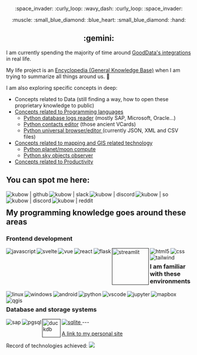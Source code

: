 <p align="center">
	:space_invader: :curly_loop: :wavy_dash: :curly_loop: :space_invader:
</p>
<p align="center">
	:muscle: :small_blue_diamond: :blue_heart: :small_blue_diamond: :hand:
</p>
<h2 align="center">
	:gemini:
</h2>


I am currently spending the majority of time around [GoodData's integrations](https://github.com/kubow?tab=repositories&q=gooddata&type=&language=&sort=) in real life.

My life project is an [Encyclopedia (General Knowledge Base)](https://github.com/kubow/h808e) when I am trying to summarize all things around us. :sunrise:

I am also exploring specific concepts in deep:

- Concepts related to Data (still finding a way, how to open these proprietary knowledge to public)
- [Concepts related to Programming languages](https://github.com/kubow/prg-concepts)
	- [Python database logs reader](https://github.com/kubow/Sybase_Collector) (mostly SAP, Microsoft, Oracle...)
	- [Python contacts editor](https://github.com/kubow/vcf_editor) (those ancient VCards)
	- [Python universal browser/editor ](https://github.com/kubow/JSONXML_editor) (currently JSON, XML and CSV files)
- [Concepts related to mapping and GIS related technology](https://github.com/kubow/map-model)
	- [Python planet/moon compute](https://github.com/kubow/PlanetarySystemObserver)
  	- [Python sky objects observer](https://github.com/elkomod/AstroSmrk)
- [Concepts related to Productivity](https://github.com/kubow/Productivity)



<h2>You can spot me here:</h2>

<a href="https://github.com/kubow" target="_blank">
<img align="left" alt="kubow | github" src="https://www.vectorlogo.zone/logos/github/github-ar21.svg" />
</a>

<a href="https://app.slack.com/" target="_blank">
	<img align="left" alt="kubow | slack" src="https://www.vectorlogo.zone/logos/slack/slack-ar21.svg" />
</a>

<a href="https://discord.com/channels/@me" target="_blank">
	<img align="left" alt="kubow | discord" src="https://www.vectorlogo.zone/logos/discord/discord-ar21.svg" />
</a>

<a href="https://stackoverflow.com/users/6905166/kube-kubow" target="_blank">
	<img align="left" alt="kubow | so" src="https://www.vectorlogo.zone/logos/stackoverflow/stackoverflow-ar21.svg" />
</a>

<a href="https://www.quora.com/profile/Kube-Kubow?q=kubow" target="_blank">
	<img align="left" alt="kubow | discord" src="https://www.vectorlogo.zone/logos/quora/quora-ar21.svg" />
</a>
<a href="https://www.reddit.com/user/kubowww" target="_blank">
	<img align="left" alt="kubow | reddit" src="https://www.vectorlogo.zone/logos/reddit/reddit-ar21.svg" />
</a>
<br/>

<h2>My programming knowledge goes around these areas</h2>

<h3>Frontend development</h3>


<a href="" target="_blank">
	<img align="left" alt="javascript" src="https://www.vectorlogo.zone/logos/javascript/javascript-ar21.svg" />
</a>
<a href="" target="_blank">
	<img align="left" alt="svelte" src="https://www.vectorlogo.zone/logos/sveltetechnology/sveltetechnology-ar21.svg" />
</a>
<a href="" target="_blank">
	<img align="left" alt="vue" src="https://www.vectorlogo.zone/logos/vuejs/vuejs-ar21.svg" />
</a>
<a href="" target="_blank">
	<img align="left" alt="react" src="https://www.vectorlogo.zone/logos/reactjs/reactjs-ar21.svg" />
</a>
<a href="" target="_blank">
	<img align="left" alt="flask" src="https://www.vectorlogo.zone/logos/pocoo_flask/pocoo_flask-ar21.svg" />
</a>
<a href="" target="_blank">
	<img align="left" alt="streamlit" width="100px" src="https://upload.vectorlogo.zone/logos/streamlitio/images/1548df31-a8e4-409b-a034-f2ddaa80670a.svg" />
</a>
<a href="" target="_blank">
	<img align="left" alt="html5" src="https://www.vectorlogo.zone/logos/w3_html5/w3_html5-ar21.svg" />
</a>
<a href="" target="_blank">
	<img align="left" alt="css" src="https://www.vectorlogo.zone/logos/w3_css/w3_css-ar21.svg" />
</a>
<a href="" target="_blank">
	<img align="left" alt="tailwind" src="https://www.vectorlogo.zone/logos/tailwindcss/tailwindcss-ar21.svg" />
</a>
<br/>


<h3>I am familiar with these environments</h3>


<a href="" target="_blank">
	<img align="left" alt="linux" src="https://www.vectorlogo.zone/logos/linux/linux-ar21.svg" />
</a>
<a href="" target="_blank">
	<img align="left" alt="windows" src="" />
</a>
<a href="" target="_blank">
	<img align="left" alt="android" src="https://www.vectorlogo.zone/logos/android/android-ar21.svg" />
</a>
<a href="https://www.python.org/" target="_blank">
	<img align="left" alt="python" src="https://www.vectorlogo.zone/logos/python/python-ar21.svg" />
</a>
<a href="" target="_blank">
	<img align="left" alt="vscode" src="" />
</a>
<a href="" target="_blank">
	<img align="left" alt="jupyter" src="https://www.vectorlogo.zone/logos/jupyter/jupyter-ar21.svg" />
</a>
<a href="" target="_blank">
	<img align="left" alt="mapbox" src="https://www.vectorlogo.zone/logos/mapbox/mapbox-ar21.svg" />
</a>
<a href="" target="_blank">
	<img align="left" alt="qgis" src="https://www.vectorlogo.zone/logos/qgis/qgis-ar21.svg" />
</a>
<br/>

<h3>Database and storage systems</h3>


<a href="" target="_blank">
	<img align="sqlite" alt="sqlite" src="https://www.vectorlogo.zone/logos/sqlite/sqlite-ar21.svg" />
</a>
<a href="" target="_blank">
	<img align="left" alt="sap" src="https://www.vectorlogo.zone/logos/sap/sap-ar21.svg" />
</a>
<a href="" target="_blank">
	<img align="left" alt="pgsql" src="https://www.vectorlogo.zone/logos/postgresql/postgresql-ar21.svg" />
</a>
<a href="" target="_blank">
	<img align="left" alt="duckdb" width="50px" src="https://github.com/simple-icons/simple-icons/blob/master/icons/duckdb.svg" />
</a>
---


[A link to my personal site](./personal/index.html)

Record of technologies achieved:
[![](https://mermaid.ink/img/pako:eNp1UmFr2zAQ_SuHvywBBZJsTVd_c5esLSNbRsrKwF9U6RyLypKRzmtF6X_fuXG6pDBhbHG-9-69u3vOlNeY5dlOOqLSAR8yZBG-dfevL__4IQI-tRgMOoX7FC0Jv_rQSAJYLifr9eQ3n_2_iIqMd7BVR4DLzlht3A44lB6sb1EbCfuTq5mA6WzCz3w6_ShgPkt71Mr9McG7Bh1JC19qbEykkP6HOxtgtyhV3RdbS2KMJKOigE2dIl9AOv2OKo_HRAsQ8CmderlFVTtv_W6IX91sYXSddOhjRrG4NbfRWi46HsS98V0AE54PwLVRwUdfEfyoKqMQIkn1AKM7H7SA1ZNCK6BQCiMr_nVZQBv8LsimeWPO_yk9F_B54N0kqllnVMG01Fs_TpxNBcwOlq7QYWDBPEJ5LyOC8jylliKMeCR9La5MqUX-cIc6RV3A8SnfmYCLgW5bbGB5oGIXVsOojxXbFRtx6bHGgAJufr72_br4XoxPqBYCFgdl3uueimHSJh6aYZmtlVTxpp1an895SxiWiaxBXkOjeYWfe5oy60eOZZbzVWMlO0tlVroXTpUd-W1yKssraSOKrGv7RV7ubQ_Rl7_Cn-y-?type=png)](https://mermaid.live/edit#pako:eNp1UmFr2zAQ_SuHvywBBZJsTVd_c5esLSNbRsrKwF9U6RyLypKRzmtF6X_fuXG6pDBhbHG-9-69u3vOlNeY5dlOOqLSAR8yZBG-dfevL__4IQI-tRgMOoX7FC0Jv_rQSAJYLifr9eQ3n_2_iIqMd7BVR4DLzlht3A44lB6sb1EbCfuTq5mA6WzCz3w6_ShgPkt71Mr9McG7Bh1JC19qbEykkP6HOxtgtyhV3RdbS2KMJKOigE2dIl9AOv2OKo_HRAsQ8CmderlFVTtv_W6IX91sYXSddOhjRrG4NbfRWi46HsS98V0AE54PwLVRwUdfEfyoKqMQIkn1AKM7H7SA1ZNCK6BQCiMr_nVZQBv8LsimeWPO_yk9F_B54N0kqllnVMG01Fs_TpxNBcwOlq7QYWDBPEJ5LyOC8jylliKMeCR9La5MqUX-cIc6RV3A8SnfmYCLgW5bbGB5oGIXVsOojxXbFRtx6bHGgAJufr72_br4XoxPqBYCFgdl3uueimHSJh6aYZmtlVTxpp1an895SxiWiaxBXkOjeYWfe5oy60eOZZbzVWMlO0tlVroXTpUd-W1yKssraSOKrGv7RV7ubQ_Rl7_Cn-y-)

<!---
kubow/kubow is a "special" repository because its `README.md` (this file) appears on your GitHub profile.
You can click the Preview link to take a look at your changes.
--->
